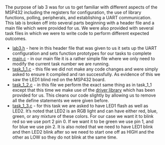 The purpose of lab 3 was for us to get familiar with different aspects of the MSP432 including the registers for configuration, the use of library functions, polling, peripherals, and establishing a UART communication.  This lab is broken off into several parts beginning with a header file and a main file which were provided for us. We were also provided with several task files in which we were to write code to perform different expected outcomes. 

- [lab3.h](https://github.com/espdieg/embedded_systems_course/blob/main/lab3/lab3.h) - here in this header file that was given to us it sets up the UART configuration and sets function prototypes for our tasks to complete
- [main.c](https://github.com/espdieg/embedded_systems_course/blob/main/lab3/main.c) - in our main file it is a rather simple file where we only need to modify the current task number we are running.
- [task_1_1.c](https://github.com/espdieg/embedded_systems_course/blob/main/lab3/task_1_1.c) - this file we did not make any code changes and were simply asked to ensure it compiled and ran successfully. As evidence of this we saw the LED1 blind red on the MSP432 board.
- [task_1_2.c](https://github.com/espdieg/embedded_systems_course/blob/main/lab3/task_1_2.c) - in this file we perform the exact same thing as in task_1_1 except that this time we make use of the [driver library](https://github.com/espdieg/embedded_systems_course/tree/main/lab3/ESLab3driverLib) which has been provided for us. This cleans our code slightly by allowing us to remove all the define statements we were given before.
- [task_1_3.c](https://github.com/espdieg/embedded_systems_course/blob/main/lab3/task_1_3.c) - for this task we are asked to have LED1 flash as well as LED2. It’s noted that LED2 is an RGB light and can have either red, blue, green, or any mixture of these colors. For our case we want it to blink red so we use port 2 pin 0. If we want it to be green we use pin 1, and for blue we use pin 2. It is also noted that we need to have LED1 blink and then LED2 blink after so we need to start one off as HIGH and the other as LOW so they do not blink at the same time. 
